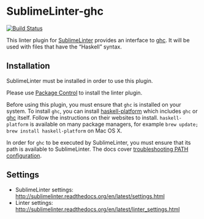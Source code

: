 SublimeLinter-ghc
=========================

[![Build Status](https://travis-ci.org/SublimeLinter/SublimeLinter-ghc.svg?branch=master)](https://travis-ci.org/SublimeLinter/SublimeLinter-ghc)

This linter plugin for [SublimeLinter](https://github.com/SublimeLinter/SublimeLinter) provides an interface to [ghc](http://www.haskell.org/ghc/). It will be used with files that have the “Haskell” syntax.

## Installation
SublimeLinter must be installed in order to use this plugin. 

Please use [Package Control](https://packagecontrol.io) to install the linter plugin.

Before using this plugin, you must ensure that `ghc` is installed on your system. To install `ghc`, you can install [haskell-platform](http://www.haskell.org/platform/) which includes `ghc` or [ghc](http://www.haskell.org/ghc/) itself. Follow the instructions on their websites to install. `haskell-platform` is available on many package managers, for example `brew update; brew install haskell-platform` on Mac OS X.

In order for `ghc` to be executed by SublimeLinter, you must ensure that its path is available to SublimeLinter. The docs cover [troubleshooting PATH configuration](http://sublimelinter.readthedocs.io/en/latest/troubleshooting.html#finding-a-linter-executable).

## Settings
- SublimeLinter settings: http://sublimelinter.readthedocs.org/en/latest/settings.html
- Linter settings: http://sublimelinter.readthedocs.org/en/latest/linter_settings.html
